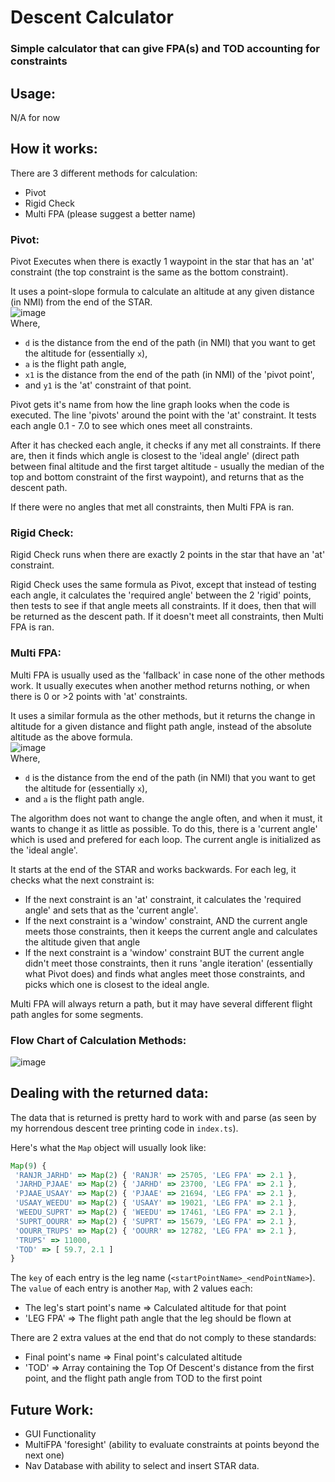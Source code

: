 # Descent Calculator
### Simple calculator that can give FPA(s) and TOD accounting for constraints

## Usage:

N/A for now

## How it works:

There are 3 different methods for calculation:

* Pivot
* Rigid Check
* Multi FPA (please suggest a better name)

### Pivot:
Pivot Executes when there is exactly 1 waypoint in the star that has an 'at' constraint (the top constraint is the same as the bottom constraint).

It uses a point-slope formula to calculate an altitude at any given distance (in NMI) from the end of the STAR.\
![image](https://user-images.githubusercontent.com/93292288/150710306-c7747df4-7de7-4a95-b1d9-18c6f9d3ea26.png)\
Where,
 * `d` is the distance from the end of the path (in NMI) that you want to get the altitude for (essentially `x`),
 * `a` is the flight path angle,
 * `x1` is the distance from the end of the path (in NMI) of the 'pivot point',
 * and `y1` is the 'at' constraint of that point.

Pivot gets it's name from how the line graph looks when the code is executed. The line 'pivots' around the point with the 'at' constraint. It tests each angle 0.1 - 7.0 to see which ones meet all constraints.

After it has checked each angle, it checks if any met all constraints. If there are, then it finds which angle is closest to the 'ideal angle' (direct path between final altitude and the first target altitude - usually the median of the top and bottom constraint of the first waypoint), and returns that as the descent path.

If there were no angles that met all constraints, then Multi FPA is ran.

### Rigid Check:
Rigid Check runs when there are exactly 2 points in the star that have an 'at' constraint.

Rigid Check uses the same formula as Pivot, except that instead of testing each angle, it calculates the 'required angle' between the 2 'rigid' points, then tests to see if that angle meets all constraints. If it does, then that will be returned as the descent path. If it doesn't meet all constraints, then Multi FPA is ran.

### Multi FPA:
Multi FPA is usually used as the 'fallback' in case none of the other methods work. It usually executes when another method returns nothing, or when there is 0 or >2 points with 'at' constraints.

It uses a similar formula as the other methods, but it returns the change in altitude for a given distance and flight path angle, instead of the absolute altitude as the above formula.\
![image](https://user-images.githubusercontent.com/93292288/150712516-d1fab250-23da-45a3-8fe4-e71560c4ec46.png)\
Where,
 * `d` is the distance from the end of the path (in NMI) that you want to get the altitude for (essentially `x`),
 * and `a` is the flight path angle.

The algorithm does not want to change the angle often, and when it must, it wants to change it as little as possible. To do this, there is a 'current angle' which is used and prefered for each loop. The current angle is initialized as the 'ideal angle'.

It starts at the end of the STAR and works backwards. For each leg, it checks what the next constraint is:

 - If the next constraint is an 'at' constraint, it calculates the 'required angle' and sets that as the 'current angle'.
 - If the next constraint is a 'window' constraint, AND the current angle meets those constraints, then it keeps the current angle and calculates the altitude given that angle
 - If the next constraint is a 'window' constraint BUT the current angle didn't meet those constraints, then it runs 'angle iteration' (essentially what Pivot does) and finds what angles meet those constraints, and picks which one is closest to the ideal angle.
 
 Multi FPA will always return a path, but it may have several different flight path angles for some segments.
 
 ### Flow Chart of Calculation Methods:
 ![image](https://user-images.githubusercontent.com/93292288/150719731-27551302-3ca7-4511-96a5-01d7d3597d36.png)

 
 ## Dealing with the returned data:
 The data that is returned is pretty hard to work with and parse (as seen by my horrendous descent tree printing code in `index.ts`).
 
 Here's what the `Map` object will usually look like:
 
 ```ts
 Map(9) {
  'RANJR_JARHD' => Map(2) { 'RANJR' => 25705, 'LEG FPA' => 2.1 },
  'JARHD_PJAAE' => Map(2) { 'JARHD' => 23700, 'LEG FPA' => 2.1 },
  'PJAAE_USAAY' => Map(2) { 'PJAAE' => 21694, 'LEG FPA' => 2.1 },
  'USAAY_WEEDU' => Map(2) { 'USAAY' => 19021, 'LEG FPA' => 2.1 },
  'WEEDU_SUPRT' => Map(2) { 'WEEDU' => 17461, 'LEG FPA' => 2.1 },
  'SUPRT_OOURR' => Map(2) { 'SUPRT' => 15679, 'LEG FPA' => 2.1 },
  'OOURR_TRUPS' => Map(2) { 'OOURR' => 12782, 'LEG FPA' => 2.1 },
  'TRUPS' => 11000,
  'TOD' => [ 59.7, 2.1 ]
}
```

The `key` of each entry is the leg name (`<startPointName>_<endPointName>`).\
The `value` of each entry is another `Map`, with 2 values each:
 * The leg's start point's name => Calculated altitude for that point
 * 'LEG FPA' => The flight path angle that the leg should be flown at

There are 2 extra values at the end that do not comply to these standards:

 * Final point's name => Final point's calculated altitude
 * 'TOD' => Array containing the Top Of Descent's distance from the first point, and the flight path angle from TOD to the first point

## Future Work:
 * GUI Functionality
 * MultiFPA 'foresight' (ability to evaluate constraints at points beyond the next one)
 * Nav Database with ability to select and insert STAR data.
 
